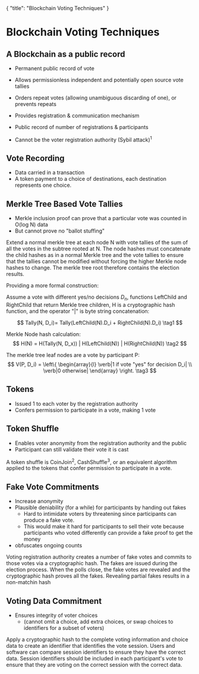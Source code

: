 <div class="cwikmeta">  
{  
"title": "Blockchain Voting Techniques"  
} </div>

# Blockchain Voting Techniques

## A Blockchain as a public record
* Permanent public record of vote
* Allows permissionless independent and potentially open source vote tallies
* Orders repeat votes (allowing unambiguous discarding of one), or prevents repeats
* Provides registration & communication mechanism
* Public record of number of registrations & participants

* Cannot be the voter registration authority (Sybil attack)<sup>1</sup>

## Vote Recording
 * Data carried in a transaction
 * A token payment to a choice of destinations, each destination represents one choice.


## Merkle Tree Based Vote Tallies

* Merkle inclusion proof can prove that a particular vote was counted in O(log N) data
* But cannot prove no "ballot stuffing"

Extend a normal merkle tree at each node N with vote tallies of the sum of all the votes in the subtree rooted at N.  The node hashes must concatenate the child hashes as in a normal Merkle tree and the vote tallies to ensure that the tallies cannot be modified without forcing the higher Merkle node hashes to change.  The merkle tree root therefore contains the election results.  

Providing a more formal construction:

Assume a vote with different yes/no decisions $D_n$, functions LeftChild and RightChild that return Merkle tree children, H is a cryptographic hash function, and the operator "|" is byte string concatenation:

$$
Tally(N, D_i)= Tally(LeftChild(N).D_i + RightChild(N).D_i)  \tag1
$$

Merkle Node hash calculation:
$$
H(N) = H(Tally(N, D_x)) | H(LeftChild(N)) | H(RightChild(N))  \tag2
$$

The merkle tree leaf nodes are a vote by participant P: 
$$
V(P, D_i) = \left\{ \begin{array}{l}
     \verb|1 if vote "yes" for decision D_i| \\
     \verb|0 otherwise|
 \end{array} \right. \tag3
$$


## Tokens
* Issued 1 to each voter by the registration authority
* Confers permission to participate in a vote, making 1 vote

## Token Shuffle

* Enables voter anonymity from the registration authority and the public
* Participant can still validate their vote it is cast

A token shuffle is CoinJoin<sup>2</sup>, CashShuffle<sup>3</sup>, or an equivalent algorithm applied to the tokens that confer permission to participate in a vote.

## Fake Vote Commitments

* Increase anonymity
* Plausible deniability (for a while) for  participants by handing out fakes
	* Hard to intimidate voters by threatening since participants can produce a fake vote.
	* This would make it hard for participants to sell their vote because participants who voted differently can provide a fake proof to get the money
* obfuscates ongoing counts 

Voting registration authority creates a number of fake votes and commits to those votes via a cryptographic hash.  The fakes are issued during the election process.  When the polls close, the fake votes are revealed and the cryptographic hash proves all the fakes.  Revealing partial fakes results in a non-matchin hash


## Voting Data Commitment

* Ensures integrity of voter choices
	* (cannot omit a choice, add extra choices, or swap choices to identifiers for a subset of voters)

Apply a cryptographic hash to the complete voting information and choice data to create an identifier that identifies the vote session.  Users and software can compare session identifiers to ensure they have the correct data.  Session identifiers should be included in each participant's vote to ensure that they are voting on the correct session with the correct data.




[1]: https://www.microsoft.com/en-us/research/publication/the-sybil-attack/
[2]: CoinJoin
[3]: CashShuffle
